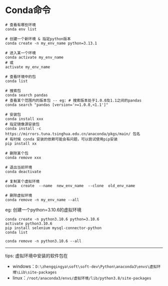 # Conda命令

```shell
# 查看有哪些环境
conda env list

# 创建一个新环境 & 指定python版本
conda create -n my_env_name python=3.13.1

# 进入某一个环境
conda activate my_env_name
# 或
activate my_env_name

# 查看环境中的包
conda list

# 搜索包
conda search pandas
# 查看某个范围内的版本包 -- eg: # 搜索版本处于1.0.0及1.1之间的pandas
conda search "pandas [version='>=1.0.0,<1.1']"

# 安装包 
conda install xxx
# 指定镜像源安装包
conda install -c https://mirrors.tuna.tsinghua.edu.cn/anaconda/pkgs/main/ 包名
# 有时候 conda 安装的依赖可能会有问题，可以尝试使用pip安装
pip install xx

# 删除某个包
conda remove xxx

# 退出当前环境
conda deactivate

# 复制某个虚拟环境
conda  create  --name  new_env_name  --clone  old_env_name

# 删除虚拟环境
conda remove -n my_env_name --all
```

eg: 创建一个python=3.10.6的虚拟环境

```shell
conda create -n python3.10.6 python=3.10.6
activate python3.10.6
pip install selenium mysql-connector-python
conda list

conda remove -n python3.10.6 --all
```

---

tips: 虚拟环境中安装的软件包在

- windows：`D:\zhengqingya\soft\soft-dev\Python\anaconda3\envs\虚拟环境\Lib\site-packages`
- linux：`/root/anaconda3/envs/虚拟环境/lib/python3.8/site-packages`
